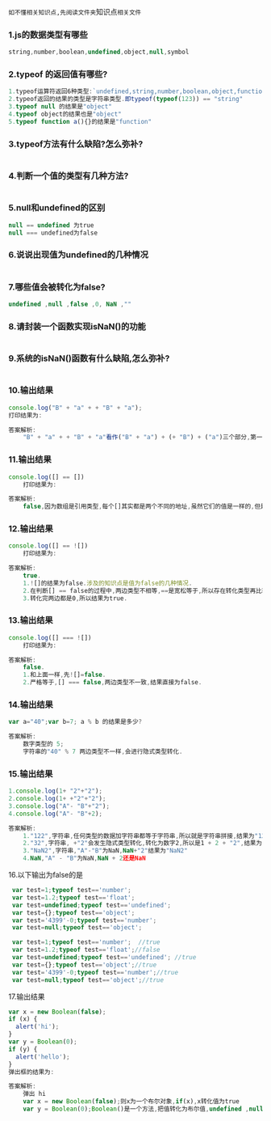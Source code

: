 `如不懂相关知识点,先阅读文件夹`知识点`相关文件`

### 1.js的数据类型有哪些

```js
string,number,boolean,undefined,object,null,symbol
```

### 2.typeof 的返回值有哪些?

```js
1.typeof运算符返回6种类型:`undefined,string,number,boolean,object,function`
2.typeof返回的结果的类型是字符串类型.即typeof(typeof(123)) == "string"
3.typeof null 的结果是"object"
4.typeof object的结果也是"object"
5.typeof function a(){}的结果是"function"
```

### 3.typeof方法有什么缺陷?怎么弥补?

```js

```

### 4.判断一个值的类型有几种方法?

```js

```

### 5.null和undefined的区别

```js
null == undefined 为true
null === undefined为false
```

### 6.说说出现值为undefined的几种情况

```js

```

### 7.哪些值会被转化为false?

```js
undefined ,null ,false ,0, NaN ,""
```

### 8.请封装一个函数实现isNaN()的功能

```js

```

### 9.系统的isNaN()函数有什么缺陷,怎么弥补?

```js

```

### 10.输出结果

```js
console.log("B" + "a" + + "B" + "a");
打印结果为:
```

```js
答案解析:
	"B" + "a" + + "B" + "a"看作("B" + "a") + (+ "B") + ("a")三个部分,第一部分是"Ba",第二部分是`NaN`,第三部分是"a",所以答案是"BaNaNa"
```

### 11.输出结果

```js
console.log([] == [])
	打印结果为:
```

```js
答案解析:
	false,因为数组是引用类型,每个[]其实都是两个不同的地址,虽然它们的值是一样的,但是引用类型比较的是地址.
```

### 12.输出结果

```js
console.log([] == ![])
	打印结果为:
```

```js
答案解析:
	true.
    1.![]的结果为false.涉及的知识点是值为false的几种情况.
    2.在判断[] == false的过程中,两边类型不相等,==是宽松等于,所以存在转化类型再比较的情况.false转化为数字为0,[]转化为数字,因为[]是引用类型,转化为number类型要调用valueOf()方法再用Number()方法转数字.所以Number([].valueOf()) = 0.
    3.转化完两边都是0,所以结果为true.
```

### 13.输出结果

```js
console.log([] === ![])
	打印结果为:
```

```js
答案解析:
	false.
    1.和上面一样,先![]=false.
    2.严格等于,[] === false,两边类型不一致,结果直接为false.
```

### 14.输出结果

```js
var a="40";var b=7; a % b 的结果是多少?
```

```js
答案解析:
	数字类型的 5;
	字符串的"40" % 7 两边类型不一样,会进行隐式类型转化.
```

### 15.输出结果

```js
1.console.log(1+ "2"+"2");
2.console.log(1+ +"2"+"2");
3.console.log("A"- "B"+"2");
4.console.log("A"- "B"+2);
```

```js
答案解析:
	1."122",字符串,任何类型的数据加字符串都等于字符串,所以就是字符串拼接,结果为"122"
	2."32",字符串, +"2"会发生隐式类型转化,转化为数字2,所以是1 + 2 + "2",结果为"32"
	3."NaN2",字符串,"A"-"B"为NaN,NaN+"2"结果为"NaN2"
	4.NaN,"A" - "B"为NaN,NaN + 2还是NaN
```

16.以下输出为false的是

```js
 var test=1;typeof test=='number';
 var test=1.2;typeof test=='float';
 var test=undefined;typeof test=='undefined';
 var test={};typeof test=='object';
 var test='4399'-0;typeof test=='number';
 var test=null;typeof test=='object';
```

```js
 var test=1;typeof test=='number';  //true
 var test=1.2;typeof test=='float';//false
 var test=undefined;typeof test=='undefined'; //true
 var test={};typeof test=='object';//true
 var test='4399'-0;typeof test=='number';//true
 var test=null;typeof test=='object';//true
```

17.输出结果

```js
var x = new Boolean(false);
if (x) {
  alert('hi');
}
var y = Boolean(0);
if (y) {
  alert('hello'); 
}
弹出框的结果为:
```

```js
答案解析:
	弹出 hi
    var x = new Boolean(false);则x为一个布尔对象,if(x),x转化值为true
	var y = Boolean(0);Boolean()是一个方法,把值转化为布尔值,undefined ,null ,false ,0, NaN ,""会被转化为false.
```









